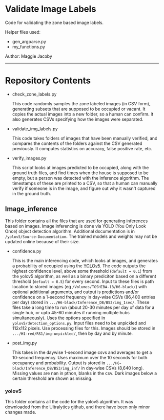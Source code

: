 # Validate Image Labels

Code for validating the zone based image labels.

Helper files used: 
- gen_argparse.py
- my_functions.py

Author: Maggie Jacoby

---
# Repository Contents

- check_zone_labels.py

    This code randomly samples the zone labeled images (in CSV form), generating subsets that are supposed to be occupied or vacant. It copies the actual images into a new folder, so a human can confirm. It also generates CSVs specifying how the images were separated. 

- validate_img_labels.py

    This code takes folders of images that have been manually verified, and compares the contents of the folders against the CSV generated previously. It computes statistics on accuracy, false positive rate, etc. 

- verify_images.py

    This script looks at images predicted to be occupied, along with the ground truth files, and find times when the house is supposed to be empty, but a person was detected with the inference algorithm. The timestamps of these are printed to a CSV, so that a human can manually verify if someone is in the image, and figure out why it wasn't captured in the ground truth.


## Image_inference
This folder contains all the files that are used for generating inferences based on images. Image inferencing is done via YOLO (You Only Look Once) object detection algorithm. Additional documentation is in `/yolov5/Source-Documentation`. The trained models and weights may not be updated online because of their size. 

- confidence.py

    This is the main inferencing code, which looks at images, and generates a probability of occupied using the [YOLOv5](https://github.com/ultralytics/yolov5). The code outputs the highest confidence level, above some threshold (`default = 0.1`) from the yolov5 algorithm, as well as a binary prediciton based on a different threshold (`default = 0.5`) for every second. Input to these files is path location to stored images (eg `/Volumes/TOSHIBA-18/H6-black/`) with optional additional arguments, and output is predictions and/or confidence on a 1-second frequency in day-wise CSVs (86,400 entries per day) stored in `.../H6-black/Inference_DB/BS3/img_1sec/`. These files take a long time to run (about 20-30 minutes per day of data for a single hub, or upto 45-60 minutes if running multiple hubs simultaneously). Uses the options specified in `yolov5/detection_options.py`. Input files need to be unpickled and 112x112 pixels. Use processing files for this. Images should be stored in `.../H1-red/RS1/img-unpickled/`, then by day and by minute. 

- post_img.py
    
    This takes in the daywise 1-second image csvs and averages to get a 10-second frequency. Uses maximum over the 10 seconds for both occupancy and probability. Output is stored in `.../H6-black/Inference_DB/BS3/img_inf/` in day-wise CSVs (8,640 long). Missing values are nan in pthon, blanks in the csv. Dark images below a certain threshold are shown as missing.

### yolov5
This folder contains all the code for the yolov5 algorithm. It was downloaded from the Ultralytics github, and there have been only minor changes made.